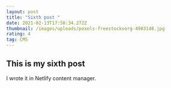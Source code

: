 ```yaml
---
layout: post
title: "Sixth post "
date: 2021-02-13T17:58:34.272Z
thumbnail: /images/uploads/pexels-freestocksorg-4983148.jpg
rating: 4
tag: CMS
---
```

## This is my sixth post

I wrote  it in Netlify content manager.